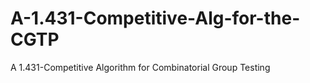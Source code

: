 # A-1.431-Competitive-Alg-for-the-CGTP
A 1.431-Competitive Algorithm for Combinatorial Group Testing
